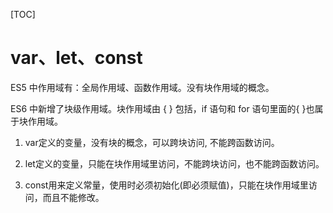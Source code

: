 [TOC]

# var、let、const

ES5 中作用域有：全局作用域、函数作用域。没有块作用域的概念。

ES6 中新增了块级作用域。块作用域由 { } 包括，if 语句和 for 语句里面的{ }也属于块作用域。

1. var定义的变量，没有块的概念，可以跨块访问, 不能跨函数访问。

2. let定义的变量，只能在块作用域里访问，不能跨块访问，也不能跨函数访问。

3. const用来定义常量，使用时必须初始化(即必须赋值)，只能在块作用域里访问，而且不能修改。
